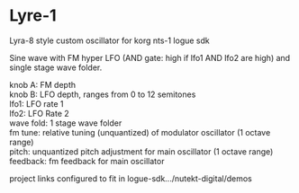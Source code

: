 # Lyre-1
Lyra-8 style custom oscillator for korg nts-1 logue sdk

Sine wave with FM
hyper LFO (AND gate: high if lfo1 AND lfo2 are high) and single stage wave folder.

knob A: FM depth  
knob B: LFO depth, ranges from 0 to 12 semitones  
lfo1: LFO rate 1  
lfo2: LFO Rate 2  
wave fold: 1 stage wave folder  
fm tune: relative tuning (unquantized) of modulator oscillator (1 octave range)  
pitch: unquantized pitch adjustment for main oscillator (1 octave range)  
feedback: fm feedback for main oscillator

project links configured to fit in logue-sdk.../nutekt-digital/demos
